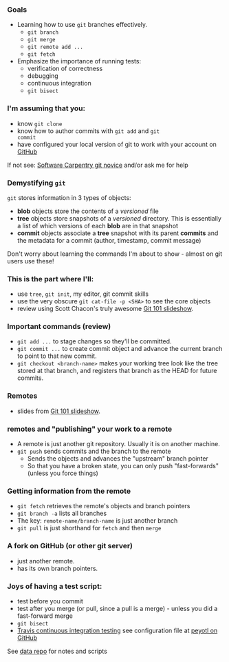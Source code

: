 ### Goals
 * Learning how to use <code>git</code> branches effectively.
   * <code>git branch</code>
   * <code>git merge</code>
   * <code>git remote add ...</code>
   * <code>git fetch</code>
 * Emphasize the importance of running tests:
   * verification of correctness
   * debugging
   * continuous integration
   * <code>git bisect</code>



### I'm assuming that you:
  * know <code>git clone</code>
  * know how to author commits with <code>git add</code> and <code>git commit</code>
  * have configured your local version of git to work with your account on [GitHub](https://github.com/)

If not see: 
  [Software Carpentry git novice](https://swcarpentry.github.io/git-novice/02-setup/) 
  and/or ask me for help



### Demystifying <code>git</code>
<code>git</code> stores information in 3 types of objects:
  * **blob** objects store the contents of a *versioned*  file
  * **tree** objects store snapshots of a *versioned* directory. This is essentially a
  list of which versions of each **blob** are in that snapshot
  * **commit** objects associate a **tree** snapshot with its parent **commits** and the metadata for a commit (author, timestamp, commit message)

Don't worry about learning the commands I'm about to show - almost on git users use these!



### This is the part where I'll:
  * use <code>tree</code>, <code>git init</code>, my editor, git commit skills
  * use the very obscure <code>git cat-file -p &lt;SHA&gt;</code> to see the core
  objects
  * review using Scott Chacon's truly awesome [Git 101 slideshow](https://www.slideshare.net/chacon/git-101-presentation/117). 



### Important commands (review)
  * <code>git add ...</code> to stage changes so they'll be committed.
  * <code>git commit ...</code> to create commit object and advance the current branch to point
    to that new commit.
  * <code>git checkout &lt;branch-name&gt;</code> makes your working tree look like the tree
    stored at that branch, and registers that branch as the HEAD for future commits.



### Remotes
  * slides from [Git 101 slideshow](https://www.slideshare.net/chacon/git-101-presentation/213).



### remotes and "publishing" your work to a remote
  * A remote is just another git repository. Usually it is on another machine.
  * <code>git push</code> sends commits and the branch to the remote
    * Sends the objects and advances the "upstream" branch pointer
    * So that you have a broken state, you can only push "fast-forwards" (unless you force things)



### Getting information from the remote
  * <code>git fetch</code> retrieves the remote's objects and branch pointers
  * <code>git branch -a</code> lists all branches
  * The key: <code>remote-name/branch-name</code> is just another branch
  * <code>git pull</code> is just shorthand for <code>fetch</code> and then <code>merge</code>




### A fork on GitHub (or other git server)
  * just another remote.
  * has its own branch pointers.




### Joys of having a test script:
  * test before you commit
  * test after you merge (or pull, since a pull is a merge) - unless you did a fast-forward merge
  * <code>git bisect</code>
  * [Travis continuous integration testing](https://travis-ci.org/OpenTreeOfLife/peyotl) see configuration file at [peyotl on GitHub](https://github.com/OpenTreeOfLife/peyotl/blob/master/.travis.yml)

See [data repo](https://github.com/mtholder/git-branch-tutorial-data) for notes and scripts